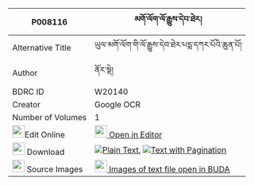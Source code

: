 |P008116|མགོ་ལོག་ལོ་རྒྱུས་དེབ་ཐེར། 
| --- | --- 
|Alternative Title |ཡུལ་མགོ་ལོག་གི་ལོ་རྒྱུས་དེབ་ཐེར་པདྨ་དཀར་པོའི་ཆུན་པོ།
|Author| ནོར་སྡེ།
|BDRC ID | W20140
|Creator | Google OCR
|Number of Volumes| 1
|<img width="25" src="https://img.icons8.com/color/25/000000/edit-property.png">Edit Online| [<img width="25" src="https://avatars.githubusercontent.com/u/45091458?s=200&v=4"> Open in Editor](http://editor.openpecha.org/P008116)
|<img width="25" src="https://img.icons8.com/fluent/48/000000/download-2.png"/>  Download | [![](https://img.icons8.com/color/20/000000/txt.png)Plain Text](https://github.com/Openpecha/P008116/releases/download/v1/golok_logyu_debter_plain_P008116.zip), [![](https://img.icons8.com/color/20/000000/txt.png)Text with Pagination](https://github.com/Openpecha/P008116/releases/download/v1/golok_logyu_debter_pages_P008116.zip)
|<img width="25" src="https://img.icons8.com/plasticine/100/000000/pictures-folder.png"/>  Source Images | [<img width="25" src="https://library.bdrc.io/icons/BUDA-small.svg"> Images of text file open in BUDA](https://library.bdrc.io/show/bdr:W20140)